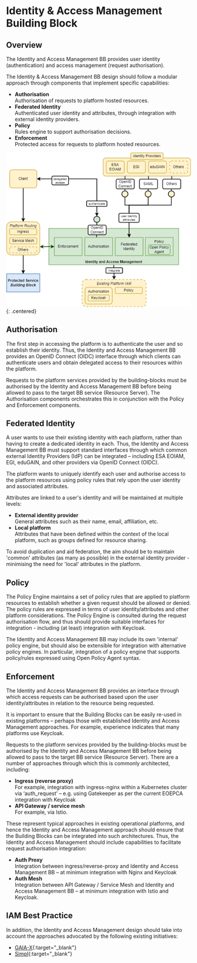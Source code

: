# Identity & Access Management Building Block

## Overview

The Identity and Access Management BB provides user identity (authentication) and access management (request authorisation).

The Identity & Access Management BB design should follow a modular approach through components that implement specific capabilities:

* **Authorisation**<br>
  Authorisation of requests to platform hosted resources.
* **Federated Identity**<br>
  Authenticated user identity and attributes, through integration with external identity providers.
* **Policy**<br>
  Rules engine to support authorisation decisions.
* **Enforcement**<br>
  Protected access for requests to platform hosted resources.

![Identity & Access Management](diagrams/iam.drawio.png){: .centered}

## Authorisation

The first step in accessing the platform is to authenticate the user and so establish their identity. Thus, the Identity and Access Management BB provides an OpenID Connect (OIDC) interface through which clients can authenticate users and obtain delegated access to their resources within the platform.

Requests to the platform services provided by the building-blocks must be authorised by the Identity and Access Management BB before being allowed to pass to the target BB service (Resource Server). The Authorisation components orchestrates this in conjunction with the Policy and Enforcement components.

## Federated Identity

A user wants to use their existing identity with each platform, rather than having to create a dedicated identity in each. Thus, the Identity and Access Management BB must support standard interfaces through which common external Identity Providers (IdP) can be integrated – including ESA EOIAM, EGI, eduGAIN, and other providers via OpenID Connect (OIDC).

The platform wants to uniquely identify each user and authorise access to the platform resources using policy rules that rely upon the user identity and associated attributes.

Attributes are linked to a user's identity and will be maintained at multiple levels:

* **External identity provider**<br>
  General attributes such as their name, email, affiliation, etc.
* **Local platform**<br>
  Attributes that have been defined within the context of the local platform, such as groups defined for resource sharing.

To avoid duplication and aid federation, the aim should be to maintain 'common' attributes (as many as possible) in the external identity provider - minimising the need for 'local' attributes in the platform.

## Policy

The Policy Engine maintains a set of policy rules that are applied to platform resources to establish whether a given request should be allowed or denied. The policy rules are expressed in terms of user identity/attributes and other platform considerations. The Policy Engine is consulted during the request authorisation flow, and thus should provide suitable interfaces for integration - including (at least) integration with Keycloak.

The Identity and Access Management BB may include its own 'internal' policy engine, but should also be extensible for integration with alternative policy engines. In particular, integration of a policy engine that supports policy/rules expressed using Open Policy Agent syntax.

## Enforcement

The Identity and Access Management BB provides an interface through which access requests can be authorised based upon the user identity/attributes in relation to the resource being requested.

It is important to ensure that the Building Blocks can be easily re-used in existing platforms – perhaps those with established Identity and Access Management approaches. For example, experience indicates that many platforms use Keycloak.

Requests to the platform services provided by the building-blocks must be authorised by the Identity and Access Management BB before being allowed to pass to the target BB service (Resource Server). There are a number of approaches through which this is commonly architected, including:

* **Ingress (reverse proxy)**<br>
  For example, integration with ingress-nginx within a Kubernetes cluster via ‘auth_request’ – e.g. using Gatekeeper as per the current EOEPCA integration with Keycloak
* **API Gateway / service mesh**<br>
  For example, via Istio.

These represent typical approaches in existing operational platforms, and hence the Identity and Access Management approach should ensure that the Building Blocks can be integrated into such architectures. Thus, the Identity and Access Management should include capabilities to facilitate request authorisation integration:

* **Auth Proxy**<br>
  Integration between ingress/reverse-proxy and Identity and Access Management BB – at minimum integration with Nginx and Keycloak
* **Auth Mesh**<br>
  Integration between API Gateway / Service Mesh and Identity and Access Management BB – at minimum integration with Istio and Keycloak.

## IAM Best Practice

In addition, the Identity and Access Management design should take into account the approaches advocated by the following existing initiatives:

* [GAIA-X](https://gaia-x.eu/){:target="_blank"}
* [Simpl](https://digital-strategy.ec.europa.eu/en/news/simpl-streamlining-cloud-edge-federations-major-eu-data-spaces-updated-october-2023){:target="_blank"}
